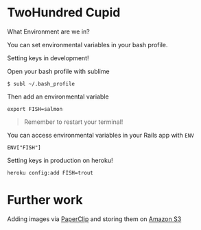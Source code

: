 # TwoHundred Cupid

What Environment are we in?

You can set environmental variables in your bash profile.

Setting keys in development!

Open your bash profile with sublime

```
$ subl ~/.bash_profile
```

Then add an environmental variable

```
export FISH=salmon
```

> Remember to restart your terminal!

You can access environmental variables in your Rails app
with `ENV`

```
ENV["FISH"]
```

Setting keys in production on heroku!

```
heroku config:add FISH=trout
```

# Further work

Adding images via [PaperClip](paperclip.md) and storing them on [Amazon S3](amazon_s3.md)

